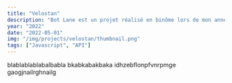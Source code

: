 ```yaml
---
title: "Velostan"
description: "Bot Lane est un projet réalisé en binôme lors de mon année de première au lycée. Ce projet consistait en la création d'un bot Discord, ainsi que d'un site web pour le présenter. Le bot que nous avons créé avait pour but d'automatiser certaines taches sur le serveur Discord auquel il était associé, telles que la modération des messages, il permettait également de jouer à de petits jeux ou créer des équipes aléatoires par exemple."
year: "2022"
date: "2022-05-01"
img: "/img/projects/velostan/thumbnail.png"
tags: ["Javascript", "API"] 
---
```

blablablablabalbabla
bkabkabakbaka
idhzebflonpfvnrpmge
gaogjnailrghnailg